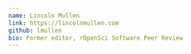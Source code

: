 ```yaml
---
name: Lincoln Mullen
link: https://lincolnmullen.com
github: lmullen
bio: Former editor, rOpenSci Software Peer Review
---
```


